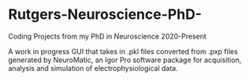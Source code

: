 # Rutgers-Neuroscience-PhD-
Coding Projects from my PhD in Neuroscience 2020-Present

A work in progress GUI that takes in .pkl files converted from .pxp files generated by NeuroMatic, an Igor Pro software package for acquisition, analysis and simulation of electrophysiological data. 


